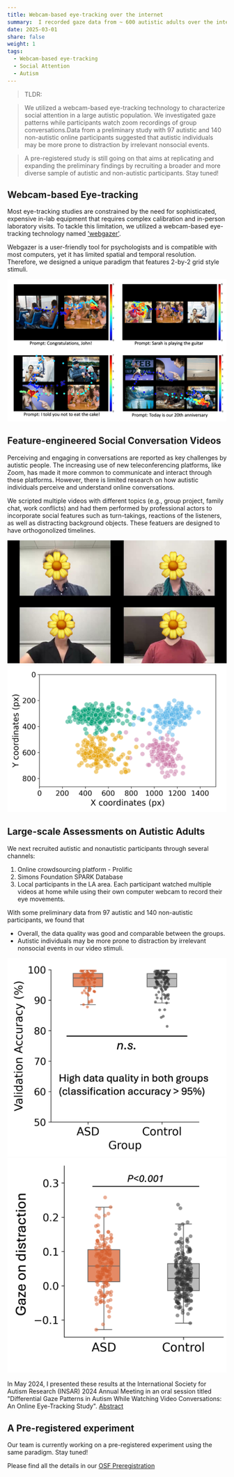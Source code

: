 ```yaml
---
title: Webcam-based eye-tracking over the internet
summary:  I recorded gaze data from ~ 600 autistic adults over the internet while they watched several feature-engineered social conversation videos.
date: 2025-03-01
share: false
weight: 1
tags:
  - Webcam-based eye-tracking
  - Social Attention
  - Autism
---
```

> TLDR:

> We utilized a webcam-based eye-tracking technology to characterize social attention in a large autistic population. We investigated gaze patterns while participants watch zoom recordings of group conversations.Data from a preliminary study with 97 autistic and 140 non-autistic online participants suggested that autistic individuals may be more prone to distraction by irrelevant nonsocial events. 

> A pre-registered study is still going on that aims at replicating and expanding the preliminary findings by recruiting a broader and more diverse sample of autistic and non-autistic participants. Stay tuned!

## Webcam-based Eye-tracking
Most eye-tracking studies are constrained by the need for sophisticated, expensive in-lab equipment that requires complex calibration and in-person laboratory visits. To tackle this limitation, we utilized a webcam-based eye-tracking technology named ['webgazer'](https://webgazer.cs.brown.edu/). 

Webgazer is a user-friendly tool for psychologists and is compatible with most computers, yet it has limited spatial and temporal resolution. Therefore, we designed a unique paradigm that features 2-by-2 grid style stimuli. 

![Testing the feasibility of grid style stimuli](webgazer_1.png "We tested the feasibilities of different grid structures")

## Feature-engineered Social Conversation Videos
Perceiving and engaging in conversations are reported as key challenges by autistic people. The increasing use of new teleconferencing platforms, like Zoom, has made it more common to communicate and interact through these platforms. However, there is limited research on how autistic individuals perceive and understand online conversations.

We scripted multiple videos with different topics (e.g., group project, family chat, work conflicts) and had them performed by professional actors to incorporate social features such as turn-takings, reactions of the listeners, as well as distracting background objects. These featuers are designed to have orthogonolized timelines.

![Example video](webgazer_2.png "An example of our video stimuli")
![Gaze distribution](webgazer_3.png "Example gaze from a participant")

## Large-scale Assessments on Autistic Adults
We next recruited autistic and nonautistic participants through several channels: 
1. Online crowdsourcing platform - Prolific
2. Simons Foundation SPARK Database
3. Local participants in the LA area. 
Each participant watched multiple videos at home while using their own computer webcam to record their eye movements.

With some preliminary data from 97 autistic and 140 non-autistic participants, we found that 
- Overall, the data quality was good and comparable between the groups.
- Autistic individuals may be more prone to distraction by irrelevant nonsocial events in our video stimuli. 

![Equally good data quality](webgazer_4.png "Data quality")
![More gaze on distractions](webgazer_5.png "Gaze on distractions")

In May 2024, I presented these results at the International Society for Autism Research (INSAR) 2024 Annual Meeting in an oral session titled "Differential Gaze Patterns in Autism While Watching Video Conversations: An Online Eye-Tracking Study". [Abstract](https://cdn.ymaws.com/www.autism-insar.org/resource/resmgr/docs/annualmeeting/abstract_book_2024.pdf)

## A Pre-registered experiment
Our team is currently working on a pre-registered experiment using the same paradigm. Stay tuned! 

Please find all the details in our [OSF Preregistration](https://osf.io/xa5kd/) 
